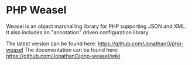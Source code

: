 PHP Weasel
==========

Weasel is an object marshalling library for PHP supporting JSON and XML.
It also includes an "annotation" driven configuration library.

The latest version can be found here: https://github.com/JonathanO/php-weasel
The documentation can be found here: https://github.com/JonathanO/php-weasel/wiki


